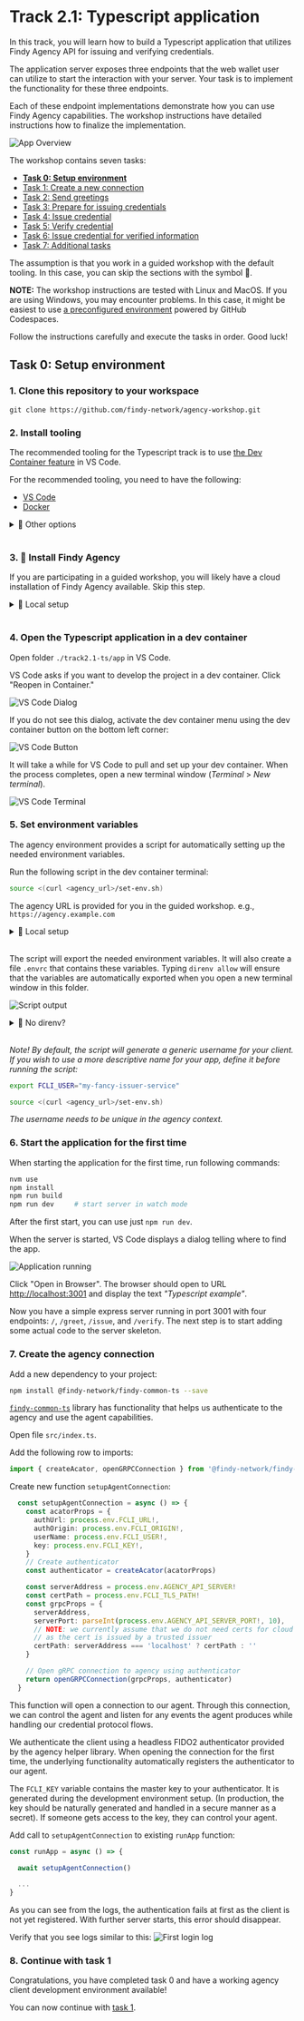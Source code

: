 # Track 2.1: Typescript application

In this track, you will learn how to build a Typescript application that utilizes Findy Agency API
for issuing and verifying credentials.

The application server exposes three endpoints that the web wallet user can utilize
to start the interaction with your server. Your task is to implement the functionality
for these three endpoints.

Each of these endpoint implementations demonstrate how you can use Findy Agency capabilities.
The workshop instructions have detailed instructions how to finalize the implementation.

![App Overview](./docs/app-overview.png)

The workshop contains seven tasks:

* **[Task 0: Setup environment](#task-0-setup-environment)**
* [Task 1: Create a new connection](./task1/README.md#track-21---task-1-create-a-new-connection)
* [Task 2: Send greetings](./task2/README.md#track-21---task-2-send-greetings)
* [Task 3: Prepare for issuing credentials](./task3/README.md#track-21---task-3-prepare-for-issuing-credentials)
* [Task 4: Issue credential](./task4/README.md#track-21---task-4-issue-credential)
* [Task 5: Verify credential](./task5/README.md#track-21---task-5-verify-credential)
* [Task 6: Issue credential for verified information](./task6/README.md#track-21---task-6-issue-credential-for-verified-information)
* [Task 7: Additional tasks](./task7/README.md#track-21---task-7-additional-tasks)

The assumption is that you work in a guided workshop
with the default tooling. In this case, you can skip the sections with the symbol 🤠.

**NOTE:** The workshop instructions are tested with Linux and MacOS. If you are using Windows,
you may encounter problems. In this case, it might be easiest to use
[a preconfigured environment](https://github.com/findy-network/agency-workshop-codespace)
powered by GitHub Codespaces.

Follow the instructions carefully and execute the tasks in order. Good luck!

## Task 0: Setup environment

### **1. Clone this repository to your workspace**

```shell
git clone https://github.com/findy-network/agency-workshop.git
```

### **2. Install tooling**

The recommended tooling for the Typescript track is to use
[the Dev Container feature](https://code.visualstudio.com/docs/devcontainers/containers) in VS Code.

For the recommended tooling, you need to have the following:

* [VS Code](https://code.visualstudio.com/)
* [Docker](https://www.docker.com/)

<details>
<summary>🤠 Other options</summary></br>

You can also set up the tools natively. However, these instructions describe only
how to work with the recommended tooling.

If you still wish to go to the wild side, make sure you have these tools available:

* Code editor of your choice
* [Node.js](https://nodejs.org/en) (or [nvm](https://github.com/nvm-sh/nvm#intro))
* [findy-agent-cli](https://github.com/findy-network/findy-agent-cli#installation)
* [direnv](https://direnv.net/) (*optional*)

</details><br/>

### **3. 🤠 Install Findy Agency**

If you are participating in a guided workshop,
you will likely have a cloud installation of Findy Agency available. Skip this step.

<details>
<summary>🤠 Local setup</summary></br>

Start local agency instance if you do not have cloud installation available.
See instructions [here](../agency-local/README.md).

</details><br/>

### **4. Open the Typescript application in a dev container**

Open folder `./track2.1-ts/app` in VS Code.

VS Code asks if you want to develop the project in a dev container. Click "Reopen in Container."

![VS Code Dialog](./docs/dev-container-dialog.png)

If you do not see this dialog, activate the dev container menu using the dev container button
on the bottom left corner:

![VS Code Button](./docs/dev-container-button.png)

It will take a while for VS Code to pull and set up your dev container.
When the process completes, open a new terminal window (*Terminal* > *New terminal*).

![VS Code Terminal](./docs/dev-container-terminal.png)

### **5. Set environment variables**

The agency environment provides a script for automatically setting up the needed environment variables.

Run the following script in the dev container terminal:

```bash
source <(curl <agency_url>/set-env.sh)
```

The agency URL is provided for you in the guided workshop. e.g., `https://agency.example.com`

<details>
<summary>🤠 Local setup</summary></br>

For local agency installation, use the web wallet URL `http://localhost:3000`:

```bash
source <(curl http://localhost:3000/set-env.sh)
```

</details><br/>

The script will export the needed environment variables. It will also create a file `.envrc`
that contains these variables. Typing `direnv allow` will ensure that the variables
are automatically exported when you open a new terminal window in this folder.

![Script output](./docs/environment-direnv.png)

<details>
<summary>🤠 No direnv?</summary></br>

If you don't have direnv installed, you can export the variables by typing `source .envrc`.

</details><br/>

*Note! By default, the script will generate a generic username for your client.
If you wish to use a more descriptive name for your app, define it before running the script:*

```bash
export FCLI_USER="my-fancy-issuer-service"

source <(curl <agency_url>/set-env.sh)
```

*The username needs to be unique in the agency context.*

### **6. Start the application for the first time**

  When starting the application for the first time, run following commands:

  ```bash
  nvm use
  npm install
  npm run build
  npm run dev     # start server in watch mode
  ```

  After the first start, you can use just `npm run dev`.

  When the server is started, VS Code displays a dialog telling where to find the app.

  ![Application running](./docs/application-running.png)

  Click "Open in Browser". The browser should open to URL <http://localhost:3001>
  and display the text *"Typescript example"*.

  Now you have a simple express server running in port 3001 with four endpoints:
  `/`, `/greet`, `/issue`, and `/verify`. The next step is to start adding some actual code
  to the server skeleton.

### **7. Create the agency connection**

Add a new dependency to your project:

```bash
npm install @findy-network/findy-common-ts --save
```

[`findy-common-ts`](https://github.com/findy-network/findy-common-ts)
library has functionality that helps us authenticate to the agency
and use the agent capabilities.

Open file `src/index.ts`.

Add the following row to imports:

```ts
import { createAcator, openGRPCConnection } from '@findy-network/findy-common-ts'
```

Create new function `setupAgentConnection`:

```ts
  const setupAgentConnection = async () => {
    const acatorProps = {
      authUrl: process.env.FCLI_URL!,
      authOrigin: process.env.FCLI_ORIGIN!,
      userName: process.env.FCLI_USER!,
      key: process.env.FCLI_KEY!,
    }
    // Create authenticator
    const authenticator = createAcator(acatorProps)

    const serverAddress = process.env.AGENCY_API_SERVER!
    const certPath = process.env.FCLI_TLS_PATH!
    const grpcProps = {
      serverAddress,
      serverPort: parseInt(process.env.AGENCY_API_SERVER_PORT!, 10),
      // NOTE: we currently assume that we do not need certs for cloud installation
      // as the cert is issued by a trusted issuer
      certPath: serverAddress === 'localhost' ? certPath : ''
    }

    // Open gRPC connection to agency using authenticator
    return openGRPCConnection(grpcProps, authenticator)
  }
```

This function will open a connection to our agent. Through this connection, we can control
the agent and listen for any events the agent produces while handling our credential protocol
flows.

We authenticate the client using a headless FIDO2 authenticator provided by the agency helper
library. When opening the connection for the first time, the underlying functionality
automatically registers the authenticator to our agent.

The `FCLI_KEY` variable contains the master key to your authenticator. It is generated during
the development environment setup. (In production, the key should be naturally generated and
handled in a secure manner as a secret). If someone gets access to the key,
they can control your agent.

Add call to `setupAgentConnection` to existing `runApp` function:

```ts
const runApp = async () => {

  await setupAgentConnection()

  ...
}
```

As you can see from the logs, the authentication fails at first as the client is not yet registered.
With further server starts, this error should disappear.

Verify that you see logs similar to this:
![First login log](./docs/log-first-login.png)

### **8. Continue with task 1**

Congratulations, you have completed task 0 and have
a working agency client development environment available!

You can now continue with [task 1](./task1/README.md).
